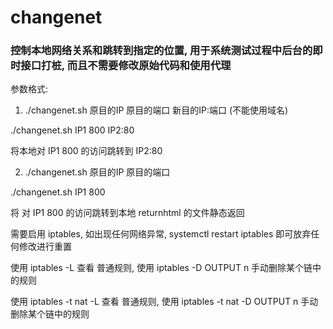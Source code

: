 # changenet
### 控制本地网络关系和跳转到指定的位置,  用于系统测试过程中后台的即时接口打桩,  而且不需要修改原始代码和使用代理

参数格式: 

1) ./changenet.sh  原目的IP 原目的端口 新目的IP:端口  (不能使用域名)

 ./changenet.sh IP1 800 IP2:80

将本地对 IP1 800 的访问跳转到 IP2:80

2) ./changenet.sh  原目的IP 原目的端口

 ./changenet.sh IP1 800

将 对 IP1 800 的访问跳转到本地 returnhtml 的文件静态返回

需要启用 iptables,  如出现任何网络异常, systemctl restart iptables   即可放弃任何修改进行重置 

使用 iptables -L 查看 普通规则,  使用 iptables -D OUTPUT n 手动删除某个链中的规则 

使用 iptables -t nat -L 查看 普通规则,  使用 iptables -t nat -D OUTPUT n 手动删除某个链中的规则 
